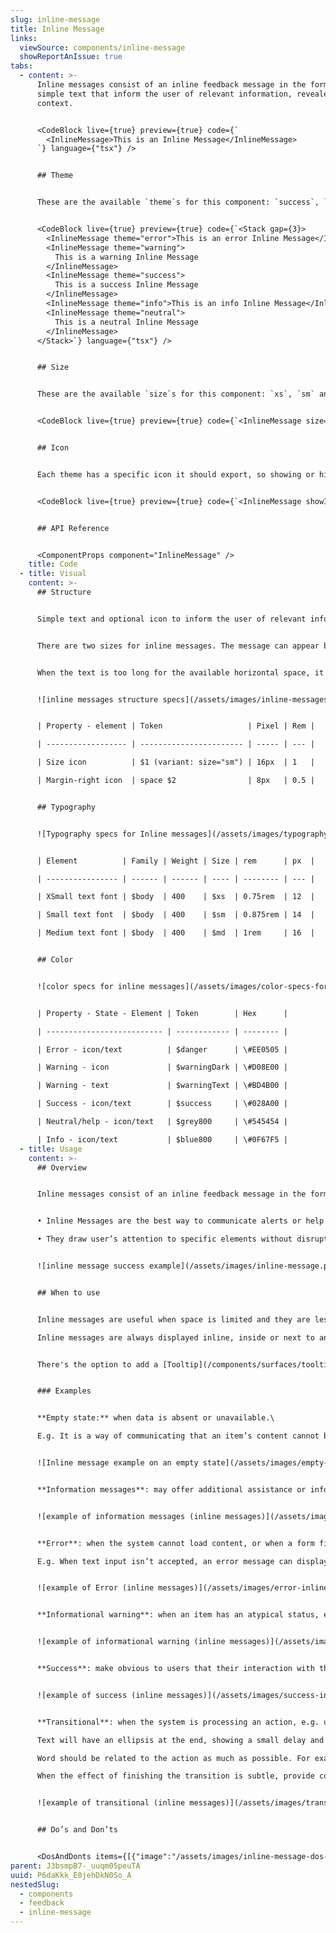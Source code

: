 ```yaml
---
slug: inline-message
title: Inline Message
links:
  viewSource: components/inline-message
  showReportAnIssue: true
tabs:
  - content: >-
      Inline messages consist of an inline feedback message in the form of
      simple text that inform the user of relevant information, revealed in
      context.


      <CodeBlock live={true} preview={true} code={`
        <InlineMessage>This is an Inline Message</InlineMessage>
      `} language={"tsx"} />


      ## Theme


      These are the available `theme`s for this component: `success`, `warning`, `error`, `neutral` and `info`. The default is `error` (due to most frequent context).


      <CodeBlock live={true} preview={true} code={`<Stack gap={3}>
        <InlineMessage theme="error">This is an error Inline Message</InlineMessage>
        <InlineMessage theme="warning">
          This is a warning Inline Message
        </InlineMessage>
        <InlineMessage theme="success">
          This is a success Inline Message
        </InlineMessage>
        <InlineMessage theme="info">This is an info Inline Message</InlineMessage>
        <InlineMessage theme="neutral">
          This is a neutral Inline Message
        </InlineMessage>
      </Stack>`} language={"tsx"} />


      ## Size


      These are the available `size`s for this component: `xs`, `sm` and `md`. The default is `sm`


      <CodeBlock live={true} preview={true} code={`<InlineMessage size="xs">This is an xs Inline Message</InlineMessage>`} language={"tsx"} />


      ## Icon


      Each theme has a specific icon it should export, so showing or hiding an icon is simply done using the `showIcon` prop. Default is `true`.


      <CodeBlock live={true} preview={true} code={`<InlineMessage showIcon={false}>This is an Inline Message</InlineMessage>`} language={"tsx"} />


      ## API Reference


      <ComponentProps component="InlineMessage" />
    title: Code
  - title: Visual
    content: >-
      ## Structure


      Simple text and optional icon to inform the user of relevant information, revealed in context.


      There are two sizes for inline messages. The message can appear by itself, icons are optional.


      When the text is too long for the available horizontal space, it wraps to form another line. The optional icon stays aligned to the top-left corner.


      ![inline messages structure specs](/assets/images/inline-messages-structure-specs.png "inline messages structure specs")


      | Property - element | Token                   | Pixel | Rem |

      | ------------------ | ----------------------- | ----- | --- |

      | Size icon          | $1 (variant: size="sm") | 16px  | 1   |

      | Margin-right icon  | space $2                | 8px   | 0.5 |


      ## Typography


      ![Typography specs for Inline messages](/assets/images/typography-specs-for-inline-messages.png "Typography specs for Inline messages")


      | Element          | Family | Weight | Size | rem      | px  |

      | ---------------- | ------ | ------ | ---- | -------- | --- |

      | XSmall text font | $body  | 400    | $xs  | 0.75rem  | 12  |

      | Small text font  | $body  | 400    | $sm  | 0.875rem | 14  |

      | Medium text font | $body  | 400    | $md  | 1rem     | 16  |


      ## Color


      ![color specs for inline messages](/assets/images/color-specs-for-inline-messages.png "color specs for inline messages")


      | Property - State - Element | Token        | Hex      |

      | -------------------------- | ------------ | -------- |

      | Error - icon/text          | $danger      | \#EE0505 |

      | Warning - icon             | $warningDark | \#D08E00 |

      | Warning - text             | $warningText | \#BD4B00 |

      | Success - icon/text        | $success     | \#028A00 |

      | Neutral/help - icon/text   | $grey800     | \#545454 |

      | Info - icon/text           | $blue800     | \#0F67F5 |
  - title: Usage
    content: >-
      ## Overview


      Inline messages consist of an inline feedback message in the form of simple text that inform the user of relevant information, revealed in context.


      • Inline Messages are the best way to communicate alerts or help in context, without blocking any other part of the interface.\

      • They draw user’s attention to specific elements without disrupting the flow of the using the app.


      ![inline message success example](/assets/images/inline-message.png "inline message success example")


      ## When to use


      Inline messages are useful when space is limited and they are less prominent and can use or not color and icons, all depending on the context and the message you are communicating.\

      Inline messages are always displayed inline, inside or next to another UI component and can use motion (ease in/out) to grab user’s attention when they appear and disappear.


      There's the option to add a [Tooltip](/components/surfaces/tooltip) for extended information. The user can click/hover the title of the alert to read more details of the message.


      ### Examples


      **Empty state:** when data is absent or unavailable.\

      E.g. It is a way of communicating that an item’s content cannot be shown because there is no data or results available and should be designed to prevent user confusion. It’s usually displayed together with a empty state illustration.


      ![Inline message example on an empty state](/assets/images/empty-state.png "Inline message example on an empty state")


      **Information messages**: may offer additional assistance or information to let the user know why we are asking for particular information.


      ![example of information messages (inline messages)](/assets/images/information-messages-inline-messages-.png "example of information messages (inline messages)")


      **Error**: when the system cannot load content, or when a form field is problematic.\

      E.g. When text input isn’t accepted, an error message can display instructions on how to fix it. Error messages are displayed below the input line. It can include an icon with color and replace hint text until fixed.


      ![example of Error (inline messages)](/assets/images/error-inline-messages-.png "example of Error (inline messages)")


      **Informational warning**: when an item has an atypical status, e.g. duplicates.


      ![example of informational warning (inline messages)](/assets/images/informational-warning-inline-messages-.png "example of informational warning (inline messages)")


      **Success**: make obvious to users that their interaction with the application was successful.


      ![example of success (inline messages)](/assets/images/success-inline-messages-.png "example of success (inline messages)")


      **Transitional**: when the system is processing an action, e.g. uploading, saving, loading, sending email, etc\

      Text will have an ellipsis at the end, showing a small delay and it will be combined with a loading component with animation.\

      Word should be related to the action as much as possible. For example “mapping” while loading a map.\

      When the effect of finishing the transition is subtle, provide confirmation success feedback.


      ![example of transitional (inline messages)](/assets/images/transactional-inline-messages-.png "example of transitional (inline messages)")


      ## Do’s and Don’ts


      <DosAndDonts items={[{"image":"/assets/images/inline-message-dos-and-donts-01.svg","type":"do","description":"Keep messages as short as possible."},{"image":"/assets/images/inline-message-dos-and-donts-02.svg","type":"dont","description":"Use when user action is required before continuing any further, then use Alert dialogs."},{"image":"/assets/images/inline-message-dos-and-donts-03.svg","type":"do","description":"Use when user action is required before continuing any further, then use Alert dialogs."},{"image":"/assets/images/inline-message-dos-and-donts-04.svg","type":"dont","description":"Use when user action is required before continuing any further, then use Alert dialogs."},{"image":"/assets/images/inline-message-dos-and-donts-05.svg","type":"do","description":"Use inline messages within input fields as hint text to guide the user or to support error prevention."},{"image":"/assets/images/inline-message-dos-and-donts-06.svg","type":"do","description":"Use to state the general problem with the user’s input, to alert tUse to state the general problem with the user’s input, to alert them to a required action, errors, etc.hem to a required action, errors, etc."}]} />
parent: J3bsmpB7-_uuqm05peuTA
uuid: P6daKkk_E0jehDkN0So_A
nestedSlug:
  - components
  - feedback
  - inline-message
---
```

